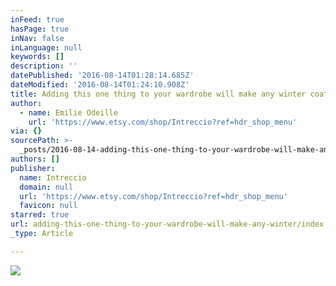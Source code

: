 ```yaml
---
inFeed: true
hasPage: true
inNav: false
inLanguage: null
keywords: []
description: ''
datePublished: '2016-08-14T01:28:14.685Z'
dateModified: '2016-08-14T01:24:10.908Z'
title: Adding this one thing to your wardrobe will make any winter coat POP!
author:
  - name: Emilie Odeille
    url: 'https://www.etsy.com/shop/Intreccio?ref=hdr_shop_menu'
via: {}
sourcePath: >-
  _posts/2016-08-14-adding-this-one-thing-to-your-wardrobe-will-make-any-winter.md
authors: []
publisher:
  name: Intreccio
  domain: null
  url: 'https://www.etsy.com/shop/Intreccio?ref=hdr_shop_menu'
  favicon: null
starred: true
url: adding-this-one-thing-to-your-wardrobe-will-make-any-winter/index.html
_type: Article

---
```

![](https://the-grid-user-content.s3-us-west-2.amazonaws.com/727196fe-e696-4971-8a4e-190cd3a18778.jpg)